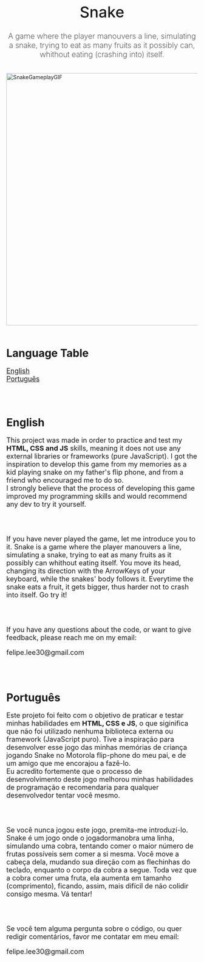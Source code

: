 <style>

.title{
    font-size: 40px;
    text-align: center;
    font-weight: 500;
}

.container{
    display: flex;
    justify-content: center;
}

.introduction{
    text-align: center;
    font-size: 20px;
    font-weight: 200
}

.text{
    font-size: 18px;
}

.gif{
    width: 662px;
    height: ;
}

</style>



<h1 class="title">Snake</h1>
<p class="introduction"> A game where the player manouvers a line, simulating a snake, trying to eat as many fruits as it possibly can, whithout eating (crashing into) itself.</p>

<br/>  

<div class="container">  
 <img class="gif" alt="SnakeGameplayGIF" title="SnakeGameplayGIF" src="./assets/snakegameplay.gif" />
 
</div>

<br/>  


# Language Table

<!-- * [English](#English)
* [Português](#Português) -->


<p class="languageTable">
    <a class="text" href="#English">English</a> <br/>
    <a class="text" href="#Português">Português</a>
</p>

<br/>  <br/>  


# English

<p class="text">This project was made in order to practice and test my <b>HTML, CSS and JS</b> skills, meaning it does not use any external libraries or frameworks (pure JavaScript). I got the inspiration to develop this game from my memories as a kid playing snake on my father's flip phone, and from a friend who encouraged me to do so.<br/>   I strongly believe that the process of developing this game improved my programming skills and would recommend any dev to try it yourself.</p><br/>  <br/>  

<p class="text">If you have never played the game, let me introduce you to it. Snake is a game where the player manouvers a line, simulating a snake, trying to eat as many fruits as it possibly can whithout eating itself. You move its head, changing its direction with the ArrowKeys of your keyboard, while the snakes' body follows it. Everytime the snake eats a fruit, it gets bigger, thus harder not to crash into itself. <a src="https://lee3007.github.io/js-snake/">Go try it!</a></p><br/>  <br/> 

<p class="text">If you have any questions about the code, or want to give feedback, please reach me on my email:</p>
<p class="text">felipe.lee30@gmail.com<br/>  </p>


<br/>  <br/>  


# Português

<p class="text">Este projeto foi feito com o objetivo de praticar e testar minhas habilidades em <b>HTML, CSS e JS</b>, o que siginifica que não foi utilizado nenhuma biblioteca externa ou framework (JavaScript puro). Tive a inspiração para desenvolver esse jogo das minhas memórias de criança jogando Snake no Motorola flip-phone do meu pai, e de um amigo que me encorajou a fazê-lo.<br/>   Eu acredito fortemente que o processo de desenvolvimento deste jogo melhorou minhas habilidades de programação e recomendaria para qualquer desenvolvedor tentar você mesmo.</p><br/>  <br/>  

<p class="text">Se você nunca jogou este jogo, premita-me introduzí-lo. Snake é um jogo onde o jogadormanobra uma linha, simulando uma cobra, tentando comer o maior número de frutas possíveis sem comer a si mesma. Você move a cabeça dela, mudando sua direção com as flechinhas do teclado, enquanto o corpo da cobra a segue. Toda vez que a cobra comer uma fruta, ela aumenta em tamanho (comprimento), ficando, assim, mais difícil de não colidir consigo mesma. <a src="https://lee3007.github.io/js-snake/">Vá tentar!</a></p><br/>  <br/> 

<p class="text">Se você tem alguma pergunta sobre o código, ou quer redigir comentários, favor me contatar em meu email:</p>
<p class="text">felipe.lee30@gmail.com<br/>  </p>


<br/>  <br/>  